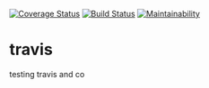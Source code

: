 [![Coverage Status](https://coveralls.io/repos/github/victor-nach/travis/badge.svg?branch=ft-setup-dev-environment)](https://coveralls.io/github/victor-nach/travis?branch=ft-setup-dev-environment) [![Build Status](https://travis-ci.com/victor-nach/travis.svg?branch=develop)](https://travis-ci.com/victor-nach/travis) [![Maintainability](https://api.codeclimate.com/v1/badges/55eaccdfad069799efca/maintainability)](https://codeclimate.com/github/victor-nach/travis/maintainability)
# travis
testing travis and co
